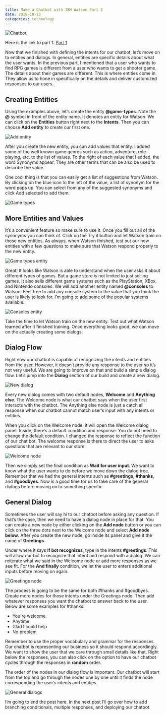 ```yaml
---
title: Make a Chatbot with IBM Watson Part 2
date: 2018-10-23
categories: technology
---
```


![Chatbot](https://i.imgur.com/sMT0Ifo.jpg)

Here is the link to part 1: [Part 1](/technology/make-a-chatbot-with-ibm-watson-part-1.html)

Now that we finished with defining the intents for our chatbot, let’s move on to entities and dialogs. In general, entities are specific details about what the user wants. In the previous part, I mentioned that a user who wants to find RPG games is different from a user who wants to get a shooter game. The details about their games are different. This is where entities come in. They allow us to hone in specifically on the details and deliver customized responses to our users.

<!--more-->

## Creating Entities

Using the examples above, let’s create the entity **@game-types**. Note the **@** symbol in front of the entity name. It denotes an entity for Watson. We can click on the **Entities** button right next to the **Intents**. Then you can choose **Add entity** to create our first one.

![Add entity](https://i.imgur.com/0eJ217O.jpg)

After you create the new entity, you can add values that entity. I added some of the well known game genres such as action, adventure, role-playing, etc. to the list of values. To the right of each value that I added, the word Synonyms appear. They are other terms that can be also be used to describe the value.

One cool thing is that you can easily get a list of suggestions from Watson. By clicking on the blue icon to the left of the value, a list of synonym for the word pops up. You can select from any of the suggested synonyms and click Add selected to add them.

![Game types](https://i.imgur.com/lWu3b6h.jpg)

## More Entities and Values

It’s a convenient feature so make sure to use it. Once you fill out all of the synonyms you can think of. Click on the Try it button and let Watson train on those new entities. As always, when Watson finished, test out our new entities with a few questions to make sure that Watson respond properly to the new entity.

![Game types entity](https://i.imgur.com/GBfkihy.jpg)

Great! It looks like Watson is able to understand when the user asks it about different types of games. But a game store is not limited to just selling games. It also sells different game systems such as the PlayStation, XBox, and Nintendo consoles. We will add another entity named **@consoles** to Watson. Feel free to add any console system to the value that you think the user is likely to look for. I’m going to add some of the popular systems available.

![Consoles entity](https://i.imgur.com/aaLIzPh.jpg)

Take the time to let Watson train on the new entity. Test out what Watson learned after it finished training. Once everything looks good, we can move on the actually creating some dialogs.

## Dialog Flow

Right now our chatbot is capable of recognizing the intents and entities from the user. However, it doesn’t provide any response to the user so it’s not very useful. We are going to improve on that and build a simple dialog flow. Let’s jump into the **Dialog** section of our build and create a new dialog.

![New dialog](https://i.imgur.com/iovIajB.jpg)

Every new dialog comes with two default nodes, **Welcome** and **Anything else**. The Welcome node is what our chatbot says when the user first interacts with the chatbot. The Anything else node is just a catch all response when our chatbot cannot match user’s input with any intents or entities.

When you click on the Welcome node, it will open the Welcome dialog panel. Inside, there’s a default condition and response. You do not need to change the default condition. I changed the response to reflect the function of our chat bot. The welcome response is there to direct the user to asks questions that are relevant to our store.

![Welcome node](https://i.imgur.com/g3FVJRx.jpg)

Then we simply set the final condition as **Wait for user input**. We want to know what the user wants to do before we move down the dialog tree. Remember that we had the general intents such as **#greetings**, **#thanks**, and **#goodbyes**. Now is a good time for us to take care of the general dialogs before moving on to something specific.

## General Dialog

Sometimes the user will say hi to our chatbot before asking any question. If that’s the case, then we need to have a dialog node in place for that. You can create a new node by either clicking on the **Add node** button or you can click on the three dots next to the Welcome node and select **Add node below**. After you create the new node, go inside its panel and give it the name of **Greetings**.

Under where it says **If bot recognizes**, type in the intents **#greetings**. This will allow our bot to recognize that intent and respond with a dialog. We can reiterate what we said in the Welcome node or add more responses as we see fit. For the **And finally** condition, we let the user to enters additional inputs before moving on again.

![Greetings node](https://i.imgur.com/6fN6HNr.jpg)

The process is going to be the same for both #thanks and #goodbyes. Create more nodes for those intents under the Greetings node. Then add whatever responses you want the chatbot to answer back to the user. Below are some examples for #thanks:
- You're welcome.
- Anytime.
- Glad I could help
- No problem

Remember to use the proper vocabulary and grammar for the responses. Our chatbot is representing our business so it should respond accordingly. We want to show the user that we care through small details like that. Right below the responses, you can also click on the option to have our chatbot cycles through the responses in **random** order.

The order of the nodes in our dialog flow is important. Our chatbot will start from the top and go through the nodes one by one until it finds the node corresponding the user’s intents and entities.

![General dialogs](https://i.imgur.com/U3ljgiA.jpg)

I’m going to end the post here. In the next post I’ll go over how to add branching conditionals, multiple responses, and deploying our chatbot.
